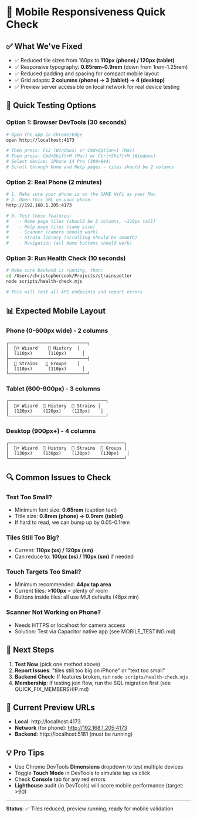 # 📱 Mobile Responsiveness Quick Check

## ✅ What We've Fixed
- ✅ Reduced tile sizes from 160px to **110px (phone) / 120px (tablet)**
- ✅ Responsive typography: **0.65rem-0.9rem** (down from 1rem-1.25rem)
- ✅ Reduced padding and spacing for compact mobile layout
- ✅ Grid adapts: **2 columns (phone) → 3 (tablet) → 4 (desktop)**
- ✅ Preview server accessible on local network for real device testing

## 🧪 Quick Testing Options

### Option 1: Browser DevTools (30 seconds)
```bash
# Open the app in Chrome/Edge
open http://localhost:4173

# Then press: F12 (Windows) or Cmd+Option+I (Mac)
# Then press: Cmd+Shift+M (Mac) or Ctrl+Shift+M (Windows)
# Select device: iPhone 14 Pro (390×844)
# Scroll through Home and Help pages - tiles should be 2 columns
```

### Option 2: Real Phone (2 minutes)
```bash
# 1. Make sure your phone is on the SAME WiFi as your Mac
# 2. Open this URL on your phone:
http://192.168.1.205:4173

# 3. Test these features:
#    - Home page tiles (should be 2 columns, ~110px tall)
#    - Help page tiles (same size)
#    - Scanner (camera should work)
#    - Strain library (scrolling should be smooth)
#    - Navigation (all Home buttons should work)
```

### Option 3: Run Health Check (10 seconds)
```bash
# Make sure backend is running, then:
cd /Users/christophercook/Projects/strainspotter
node scripts/health-check.mjs

# This will test all API endpoints and report errors
```

## 📊 Expected Mobile Layout

### Phone (0-600px wide) - 2 columns
```
┌──────────────────────────────┐
│  🧙‍♂️ Wizard    📜 History  │
│  (110px)      (110px)      │
├──────────────────────────────┤
│  🌿 Strains   👥 Groups    │
│  (110px)      (110px)      │
└──────────────────────────────┘
```

### Tablet (600-900px) - 3 columns
```
┌─────────────────────────────────────┐
│  🧙‍♂️ Wizard  📜 History  🌿 Strains │
│  (120px)    (120px)    (120px)    │
└─────────────────────────────────────┘
```

### Desktop (900px+) - 4 columns
```
┌────────────────────────────────────────────┐
│  🧙‍♂️ Wizard  📜 History  🌿 Strains  👥 Groups │
│  (130px)    (130px)    (130px)    (130px)   │
└────────────────────────────────────────────┘
```

## 🔍 Common Issues to Check

### Text Too Small?
- Minimum font size: **0.65rem** (caption text)
- Title size: **0.8rem (phone) → 0.9rem (tablet)**
- If hard to read, we can bump up by 0.05-0.1rem

### Tiles Still Too Big?
- Current: **110px (xs) / 120px (sm)**
- Can reduce to: **100px (xs) / 110px (sm)** if needed

### Touch Targets Too Small?
- Minimum recommended: **44px tap area**
- Current tiles: **>100px** = plenty of room
- Buttons inside tiles: all use MUI defaults (48px min)

### Scanner Not Working on Phone?
- Needs HTTPS or localhost for camera access
- Solution: Test via Capacitor native app (see MOBILE_TESTING.md)

## 🚀 Next Steps

1. **Test Now** (pick one method above)
2. **Report Issues**: "tiles still too big on iPhone" or "text too small"
3. **Backend Check**: If features broken, run `node scripts/health-check.mjs`
4. **Membership**: If testing join flow, run the SQL migration first (see QUICK_FIX_MEMBERSHIP.md)

## 📱 Current Preview URLs

- **Local**: http://localhost:4173
- **Network** (for phone): http://192.168.1.205:4173
- **Backend**: http://localhost:5181 (must be running)

## 💡 Pro Tips

- Use Chrome DevTools **Dimensions** dropdown to test multiple devices
- Toggle **Touch Mode** in DevTools to simulate tap vs click
- Check **Console** tab for any red errors
- **Lighthouse** audit (in DevTools) will score mobile performance (target: >90)

---

**Status**: ✅ Tiles reduced, preview running, ready for mobile validation
